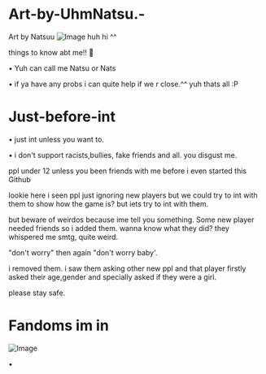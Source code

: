 # Art-by-UhmNatsu.-
Art by Natsuu ![Image](https://github.com/user-attachments/assets/e99afb6a-6a37-4b2e-8f55-79ba17088a73)
huh hi ^^

things to know abt me!! 🎀

• Yuh can call me Natsu or Nats 

• if ya have any probs i can quite help if we r close.^^
 yuh thats all :P


# Just-before-int 

• just int unless you want to.

• i don't support racists,bullies, fake friends and all. you disgust me. 

ppl under 12 unless you been friends with me before i even started this Github

lookie here i seen ppl just ignoring new players but we could try to int with them to show how the game is? but iets try to int with them.

but beware of weirdos because ime tell you something.
Some new player needed friends so i added them. wanna know what they did? they whispered me smtg, quite weird.

"don't worry" then again "don't worry baby'.

i removed them. i saw them asking other new ppl and that player firstly asked their age,gender and specially asked if they were a girl.

please stay safe.



# Fandoms im in
![Image](https://github.com/user-attachments/assets/7a50b24b-5c56-4a47-9fe1-46839dcf4c5d)

• 
